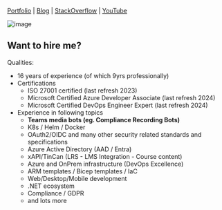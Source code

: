 [Portfolio](https://indietasten.net/projects)
|
[Blog](https://indietasten.net/blog)
|
[StackOverflow](https://stackoverflow.com/users/3919195)
|
[YouTube](https://www.youtube.com/indietasten)

![image](https://github.com/InDieTasten/InDieTasten/assets/7047377/283dc37d-74be-4afc-9125-6c45fb74c2e0)

Want to hire me?
----------------

Qualities:
- 16 years of experience (of which 9yrs professionally)
- Certifications
    - ISO 27001 certified (last refresh 2023)
    - Microsoft Certified Azure Developer Associate (last refresh 2024)
    - Microsoft Certified DevOps Engineer Expert (last refresh 2024)
- Experience in following topics
    - **Teams media bots (eg. Compliance Recording Bots)**
    - K8s / Helm / Docker
    - OAuth2/OIDC and many other security related standards and specifications
    - Azure Active Directory (AAD / Entra)
    - xAPI/TinCan (LRS - LMS Integration - Course content)
    - Azure and OnPrem infrastructure (DevOps Excellence)
    - ARM templates / Bicep templates / IaC
    - Web/Desktop/Mobile development
    - .NET ecosystem
    - Compliance / GDPR
    - and lots more
